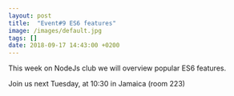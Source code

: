 ```yaml
---
layout: post
title:  "Event#9 ES6 features"
image: /images/default.jpg
tags: []
date: 2018-09-17 14:43:00 +0200
---
```


This week on NodeJs club we will overview popular ES6 features.[]()

Join us next Tuesday, at 10:30 in Jamaica (room 223)